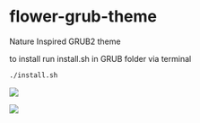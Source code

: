 # flower-grub-theme

Nature Inspired GRUB2 theme

to install run install.sh in GRUB folder via terminal

```bash
./install.sh
```
![](https://github.com/abhishekmallav/GRUB-Themes/blob/main/preview-color.png)

![](https://github.com/abhishekmallav/GRUB-Themes/blob/main/preview-mono.png)
